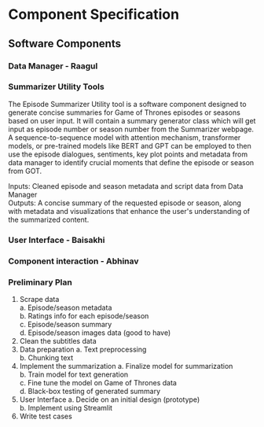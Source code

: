 # Component Specification

## Software Components

### Data Manager - Raagul

### Summarizer Utility Tools 
The Episode Summarizer Utility tool is a software component designed to generate concise summaries for Game of Thrones episodes or seasons based on user input. It will contain a summary generator class which will get input as episode number or season number from the Summarizer webpage. A sequence-to-sequence model with attention mechanism, transformer models, or pre-trained models like BERT and GPT can be employed to then use the episode dialogues, sentiments, key plot points and metadata from data manager to identify crucial moments that define the episode or season from GOT. 


Inputs: Cleaned episode and season metadata and script data from Data Manager \
Outputs: A concise summary of the requested episode or season, along with metadata and visualizations that enhance the user's understanding of the summarized content.

### User Interface - Baisakhi

### Component interaction - Abhinav



### Preliminary Plan

1. Scrape data \
    a. Episode/season metadata \
    b. Ratings info for each episode/season \
    c. Episode/season summary \
    d. Episode/season images data (good to have)
2. Clean the subtitles data
3. Data preparation
    a. Text preprocessing \
    b. Chunking text
4. Implement the summarization
    a. Finalize model for summarization \
    b. Train model for text generation \
    c. Fine tune the model on Game of Thrones data \
    d. Black-box testing of generated summary 
5. User Interface
    a. Decide on an initial design (prototype) \
    b. Implement using Streamlit
6. Write test cases
